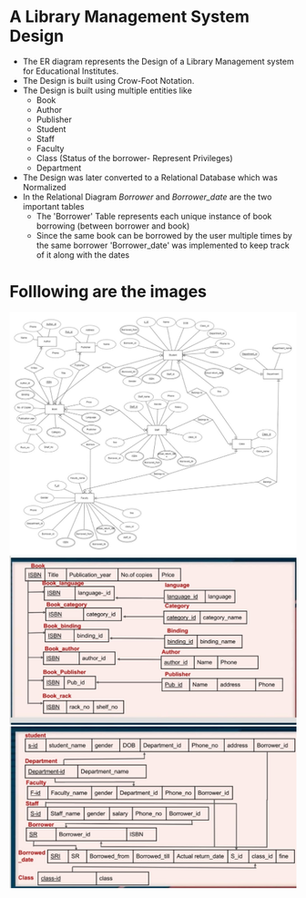 # A Library Management System Design
- The ER diagram represents the Design of a Library Management system for Educational Institutes.
- The Design is built using Crow-Foot Notation.
- The Design is built using multiple entities like
   - Book
   - Author
   - Publisher
   - Student
   - Staff
   - Faculty
   - Class (Status of the borrower- Represent Privileges)
   - Department
- The Design was later converted to a Relational Database which was Normalized
- In the Relational Diagram *Borrower* and *Borrower_date* are the two important tables
  - The 'Borrower' Table represents each unique instance of book borrowing (between borrower and book)
  - Since the same book can be borrowed by the user multiple times by the same borrower 'Borrower_date' was implemented to keep track of it along with the dates
 
# Folllowing are the images
![ER diagram](ER_diagram.jpg) 
![Relational_Database-1](Relational_Database-1.jpg) 
![Relational_Database-2](Relational_Database-2.jpg) 

